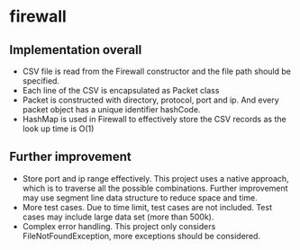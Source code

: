 # firewall

## Implementation overall
* CSV file is read from the Firewall constructor and the file path should be specified.
* Each line of the CSV is encapsulated as Packet class
* Packet is constructed with directory, protocol, port and ip. And every packet object has a unique identifier hashCode.
* HashMap is used in Firewall to effectively store the CSV records as the look up time is O(1)

## Further improvement
* Store port and ip range effectively. This project uses a native approach, which is to traverse all the possible combinations. Further improvement may use segment line data structure to reduce space and time.
* More test cases. Due to time limit, test cases are not included. Test cases may include large data set (more than 500k). 
* Complex error handling. This project only considers FileNotFoundException, more exceptions should be considered. 
